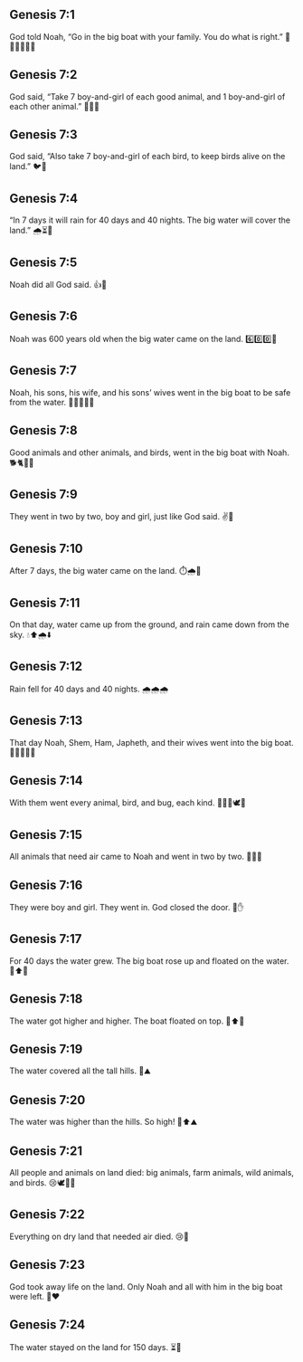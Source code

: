 ## Genesis 7:1
God told Noah, “Go in the big boat with your family. You do what is right.” 🚢👨‍👩‍👧‍👦🙏
## Genesis 7:2
God said, “Take 7 boy-and-girl of each good animal, and 1 boy-and-girl of each other animal.” 🐄🐑🐐
## Genesis 7:3
God said, “Also take 7 boy-and-girl of each bird, to keep birds alive on the land.” 🐦🐤
## Genesis 7:4
“In 7 days it will rain for 40 days and 40 nights. The big water will cover the land.” 🌧️⏳🌊
## Genesis 7:5
Noah did all God said. 👍🙏
## Genesis 7:6
Noah was 600 years old when the big water came on the land. 6️⃣0️⃣0️⃣🌊
## Genesis 7:7
Noah, his sons, his wife, and his sons’ wives went in the big boat to be safe from the water. 🚢👨‍👩‍👦‍👦
## Genesis 7:8
Good animals and other animals, and birds, went in the big boat with Noah. 🐕🐈🐄🐓
## Genesis 7:9
They went in two by two, boy and girl, just like God said. ✌️🐾
## Genesis 7:10
After 7 days, the big water came on the land. ⏱️🌧️🌊
## Genesis 7:11
On that day, water came up from the ground, and rain came down from the sky. 💧⬆️🌧️⬇️
## Genesis 7:12
Rain fell for 40 days and 40 nights. 🌧️🌧️🌧️
## Genesis 7:13
That day Noah, Shem, Ham, Japheth, and their wives went into the big boat. 🚢👨‍👩‍👧‍👦
## Genesis 7:14
With them went every animal, bird, and bug, each kind. 🐘🦒🦓🕊️🐞
## Genesis 7:15
All animals that need air came to Noah and went in two by two. 🐻‍❄️🐻
## Genesis 7:16
They were boy and girl. They went in. God closed the door. 🚪✋
## Genesis 7:17
For 40 days the water grew. The big boat rose up and floated on the water. 🚢⬆️🌊
## Genesis 7:18
The water got higher and higher. The boat floated on top. 🌊⬆️🚢
## Genesis 7:19
The water covered all the tall hills. 🌊⛰️
## Genesis 7:20
The water was higher than the hills. So high! 🌊⬆️⛰️
## Genesis 7:21
All people and animals on land died: big animals, farm animals, wild animals, and birds. 😢🕊️🦌👨
## Genesis 7:22
Everything on dry land that needed air died. 😢💨
## Genesis 7:23
God took away life on the land. Only Noah and all with him in the big boat were left. 🚢❤️
## Genesis 7:24
The water stayed on the land for 150 days. ⏳🌊
